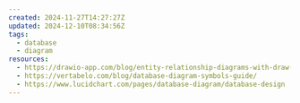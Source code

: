 ```yaml
---
created: 2024-11-27T14:27:27Z
updated: 2024-12-10T08:34:56Z
tags:
  - database
  - diagram
resources:
  - https://drawio-app.com/blog/entity-relationship-diagrams-with-draw-io/
  - https://vertabelo.com/blog/database-diagram-symbols-guide/
  - https://www.lucidchart.com/pages/database-diagram/database-design
---
```

